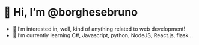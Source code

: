 # 👋 Hi, I’m @borghesebruno
- 👀 I’m interested in, well, kind of anything related to web development!
- 🌱 I’m currently learning C#, Javascript, python, NodeJS, React.js, flask...
<!--
- 💞️ I’m looking to collaborate on ...
- 📫 How to reach me ...-->

<!---
borghesebruno/borghesebruno is a ✨ special ✨ repository because its `README.md` (this file) appears on your GitHub profile.
You can click the Preview link to take a look at your changes.
--->

